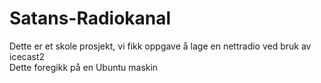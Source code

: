 # Satans-Radiokanal
Dette er et skole prosjekt, vi fikk oppgave å lage en nettradio ved bruk av icecast2 </br>
Dette foregikk på en Ubuntu maskin
